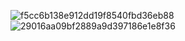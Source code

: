 ![f5cc6b138e912dd19f8540fbd36eb88](https://github.com/user-attachments/assets/00c3c5a1-9731-4e86-88af-390237926f76)
![29016aa09bf2889a9d397186e1e8f36](https://github.com/user-attachments/assets/b79d69e9-4557-4319-9609-f5e5da71e242)
